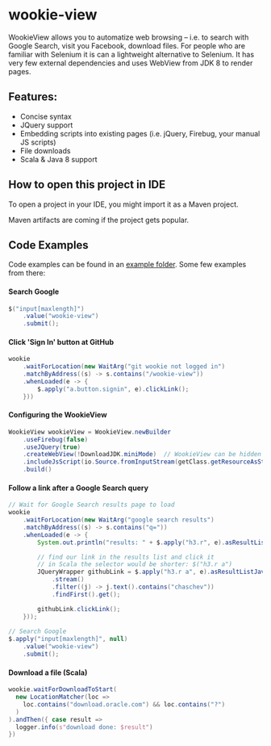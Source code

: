 wookie-view
===========

WookieView allows you to automatize web browsing – i.e. to search with Google Search, visit you Facebook, download files. For people who are familiar with Selenium it is can a lightweight alternative to Selenium. It has very few external dependencies and uses WebView from JDK 8 to render pages.

## Features:

* Concise syntax
* JQuery support
* Embedding scripts into existing pages (i.e. jQuery, Firebug, your manual JS scripts)
* File downloads
* Scala & Java 8 support

## How to open this project in IDE

To open a project in your IDE, you might import it as a Maven project.

Maven artifacts are coming if the project gets popular.

## Code Examples

Code examples can be found in an [example folder](https://github.com/chaschev/wookie-view/tree/master/src/test/scala/wookie/example). Some few examples from there:

#### Search Google

```java
$("input[maxlength]")
    .value("wookie-view")
    .submit();
```

#### Click 'Sign In' button at GitHub

```java
wookie
    .waitForLocation(new WaitArg("git wookie not logged in")
    .matchByAddress((s) -> s.contains("/wookie-view"))
    .whenLoaded(e -> {
        $.apply("a.button.signin", e).clickLink();
    }))
```

#### Configuring the WookieView

```java
WookieView wookieView = WookieView.newBuilder
    .useFirebug(false)
    .useJQuery(true)
    .createWebView(!DownloadJDK.miniMode)  // WookieView can be hidden
    .includeJsScript(io.Source.fromInputStream(getClass.getResourceAsStream("/wookie/downloadJDK.js")).mkString)
    .build()
```

#### Follow a link after a Google Search query
   
```java
// Wait for Google Search results page to load
wookie
    .waitForLocation(new WaitArg("google search results")
    .matchByAddress((s) -> s.contains("q="))
    .whenLoaded(e -> {
        System.out.println("results: " + $.apply("h3.r", e).asResultList());

        // find our link in the results list and click it
        // in Scala the selector would be shorter: $("h3.r a")
        JQueryWrapper githubLink = $.apply("h3.r a", e).asResultListJava()
            .stream()
            .filter((j) -> j.text().contains("chaschev"))
            .findFirst().get();

        githubLink.clickLink();
    }));
  
// Search Google
$.apply("input[maxlength]", null)
    .value("wookie-view")
    .submit();
```

#### Download a file (Scala)

```scala
wookie.waitForDownloadToStart(
  new LocationMatcher(loc =>
    loc.contains("download.oracle.com") && loc.contains("?")
  )
).andThen({ case result =>
  logger.info(s"download done: $result")
})
```